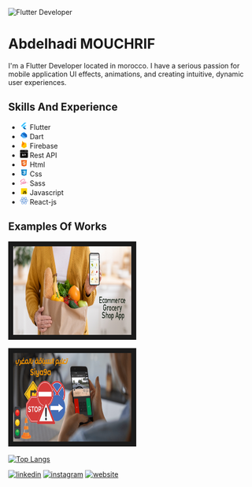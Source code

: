 ![Flutter Developer](https://media-exp1.licdn.com/dms/image/C4D16AQGHsDw12bZNtA/profile-displaybackgroundimage-shrink_200_800/0/1627756153947?e=1657152000&v=beta&t=Ugk86X5THzHyXAT9blPOXnv5pBwXFqOeee5cwPTKIL4)

# Abdelhadi MOUCHRIF

I'm a Flutter Developer located in morocco. I have a serious passion for mobile application UI effects, animations, and creating intuitive, dynamic user experiences.

## Skills And Experience
<ul>
  <li><img src="flutter.png" height="16"/> Flutter</li>
  <li><img src="dart.png" height="16"/> Dart</li>
  <li><img src="firebase.png" height="16"/> Firebase</li>
  <li><img src="api.png" height="16"/> Rest API</li>
  <li><img src="html.png" height="16"/> Html</li>
  <li><img src="css.png" height="16"/> Css</li>
  <li><img src="sass.png" height="16"/> Sass</li>
  <li><img src="javascript.png" height="16"/> Javascript</li>
  <li><img src="react.png" height="16"/> React-js</li>
</ul>

## Examples Of Works

<a href="https://drive.google.com/file/d/1n98uhpCRRxxGVinDoLPZL47WOPMo11hU/view?usp=sharing" 
   target="_blank"><img src="grocery_app.png" alt="Grocery App" width="240" height="180" border="10" /></a>
   
<a href="https://drive.google.com/file/d/14l-WotZCA0K0lVBm8FwcleVP25rGO79G/view?usp=sharing" 
   target="_blank"><img src="siya9a.png" alt="Grocery App" width="240" height="180" border="10" /></a>

[![Top Langs](https://github-readme-stats.vercel.app/api/top-langs/?username=mouchrif)](https://github.com/anuraghazra/github-readme-stats)

[<img src='https://cdn.jsdelivr.net/npm/simple-icons@3.0.1/icons/linkedin.svg' alt='linkedin' height='24'>](https://www.linkedin.com/in/abdelhadimouchrif/)  [<img src='https://cdn.jsdelivr.net/npm/simple-icons@3.0.1/icons/instagram.svg' alt='instagram' height='24'>](https://www.instagram.com/i_love_flutter/)  [<img src='https://cdn.jsdelivr.net/npm/simple-icons@3.0.1/icons/icloud.svg' alt='website' height='24'>](https://amouchrif.netlify.app)  












